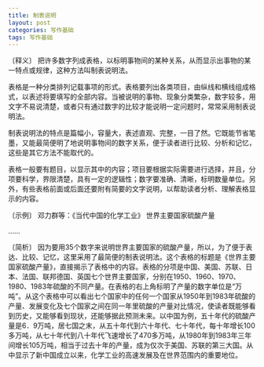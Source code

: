 ```yaml
---
title: 制表说明
layout: post
categories: 写作基础
tags: 写作基础
---
```


〔释义〕 把许多数字列成表格，以标明事物间的某种关系，从而显示出事物的某一特点或规律，这种方法叫制表说明法。

表格是一种分类排列记载事项的形式。表格要列出各类项目，由纵线和横线组成格式，以表述将要填写的全部内容。当被说明的事物、现象分类繁杂，数字较多，用文字不易说清楚，或者只有通过数字的比较才能说明一定问题时，常常采用制表说明法。

制表说明法的特点是篇幅小，容量大，表述直观、完整，一目了然。它既能节省笔墨，又能最简便明了地说明事物间的数字关系，便于读者进行比较、分析和记忆，这些是其它方法不能取代的。

表格一般要有题目，以显示其中的内容；项目要根据实际需要进行选择，并且，分项要科学，界限清楚，具有一定的逻辑性；数字要准确、清晰，标明数量单位。另外，有些表格前面或后面还要附有简要的文字说明，以帮助读者分析、理解表格显示的内容。

〔示例〕 邓力群等：《当代中国的化学工业》
世界主要国家硫酸产量



……

〔简析〕 因为要用35个数字来说明世界主要国家的硫酸产量，所以，为了便于表达、比较、记忆，这里采用了最简便的制表说明法。这个表格的标题是《世界主要国家硫酸产量》，直接揭示了表格中的内容。表格的分项是中国、美国、苏联、日本、法国、联邦德国、英国七个世界主要国家，分别在1950、1960、1970、1980、1983年硫酸的不同产量。在表格的右上角标明了产量的数字单位是“万吨”。从这个表格中可以看出七个国家中的任何一个国家从1950年到1983年硫酸的产量、发展变化及七个国家之间在同一年里硫酸的产量对比情况，使读者既能够看到历史，又能够看到现状，还能够据此预测未来。以中国为例，五十年代的硫酸产量是6．9万吨，居七国之末，从五十年代到六十年代、七十年代，每十年增长100多万吨，从七十年代到八十年代飞速增长了470多万吨，从1980年到1983年三年间增长105万吨，相当于过去十年的产量，成为仅次于美国、苏联的第三大国。从中显示了新中国成立以来，化学工业的高速发展及在世界范围内的重要地位。 